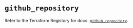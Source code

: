 # `github_repository`

Refer to the Terraform Registory for docs: [`github_repository`](https://registry.terraform.io/providers/integrations/github/5.27.0/docs/resources/repository).
